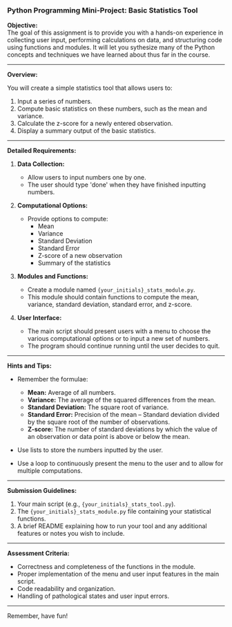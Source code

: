 ### **Python Programming Mini-Project: Basic Statistics Tool**

**Objective:**  
The goal of this assignment is to provide you with a hands-on experience in collecting user input, performing calculations on data, and structuring code using functions and modules. It will let you sythesize many of the Python concepts and techniques we have learned about thus far in the course.

---

**Overview:**

You will create a simple statistics tool that allows users to:
1. Input a series of numbers.
2. Compute basic statistics on these numbers, such as the mean and variance.
3. Calculate the z-score for a newly entered observation.
4. Display a summary output of the basic statistics.

---

**Detailed Requirements:**

1. **Data Collection:**
    - Allow users to input numbers one by one.
    - The user should type 'done' when they have finished inputting numbers.

2. **Computational Options:**
    - Provide options to compute:
        - Mean
        - Variance
        - Standard Deviation
        - Standard Error
        - Z-score of a new observation
        - Summary of the statistics

3. **Modules and Functions:**
    - Create a module named `{your_initials}_stats_module.py`.
    - This module should contain functions to compute the mean, variance, standard deviation, standard error, and z-score.

4. **User Interface:**
    - The main script should present users with a menu to choose the various computational options or to input a new set of numbers.
    - The program should continue running until the user decides to quit.

---

**Hints and Tips:**

- Remember the formulae:
    - **Mean:** Average of all numbers.
    - **Variance:** The average of the squared differences from the mean.
    - **Standard Deviation:** The square root of variance.
    - **Standard Error:** Precision of the mean – Standard deviation divided by the square root of the number of observations.
    - **Z-score:** The number of standard deviations by which the value of an observation or data point is above or below the mean.

- Use lists to store the numbers inputted by the user.

- Use a loop to continuously present the menu to the user and to allow for multiple computations.

---

**Submission Guidelines:**

1. Your main script (e.g., `{your_initials}_stats_tool.py`).
2. The `{your_initials}_stats_module.py` file containing your statistical functions.
3. A brief README explaining how to run your tool and any additional features or notes you wish to include.

---

**Assessment Criteria:**

- Correctness and completeness of the functions in the module.
- Proper implementation of the menu and user input features in the main script.
- Code readability and organization.
- Handling of pathological states and user input errors.

---

Remember, have fun!
